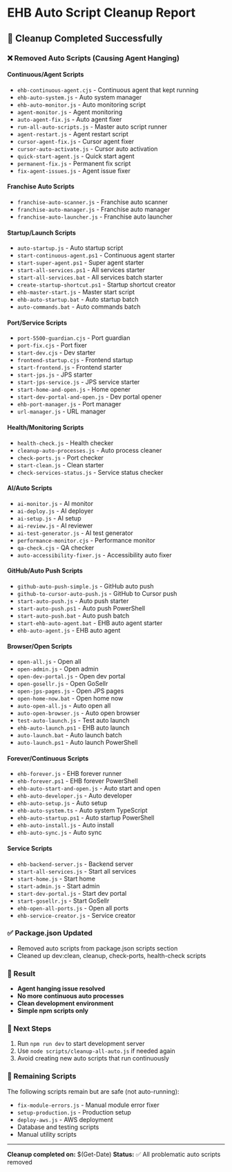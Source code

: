 # EHB Auto Script Cleanup Report

## 🧹 Cleanup Completed Successfully

### ❌ Removed Auto Scripts (Causing Agent Hanging)

#### Continuous/Agent Scripts
- `ehb-continuous-agent.cjs` - Continuous agent that kept running
- `ehb-auto-system.js` - Auto system manager
- `ehb-auto-monitor.js` - Auto monitoring script
- `agent-monitor.js` - Agent monitoring
- `auto-agent-fix.js` - Auto agent fixer
- `run-all-auto-scripts.js` - Master auto script runner
- `agent-restart.js` - Agent restart script
- `cursor-agent-fix.js` - Cursor agent fixer
- `cursor-auto-activate.js` - Cursor auto activation
- `quick-start-agent.js` - Quick start agent
- `permanent-fix.js` - Permanent fix script
- `fix-agent-issues.js` - Agent issue fixer

#### Franchise Auto Scripts
- `franchise-auto-scanner.js` - Franchise auto scanner
- `franchise-auto-manager.js` - Franchise auto manager
- `franchise-auto-launcher.js` - Franchise auto launcher

#### Startup/Launch Scripts
- `auto-startup.js` - Auto startup script
- `start-continuous-agent.ps1` - Continuous agent starter
- `start-super-agent.ps1` - Super agent starter
- `start-all-services.ps1` - All services starter
- `start-all-services.bat` - All services batch starter
- `create-startup-shortcut.ps1` - Startup shortcut creator
- `ehb-master-start.js` - Master start script
- `ehb-auto-startup.bat` - Auto startup batch
- `auto-commands.bat` - Auto commands batch

#### Port/Service Scripts
- `port-5500-guardian.cjs` - Port guardian
- `port-fix.cjs` - Port fixer
- `start-dev.cjs` - Dev starter
- `frontend-startup.cjs` - Frontend startup
- `start-frontend.js` - Frontend starter
- `start-jps.js` - JPS starter
- `start-jps-service.js` - JPS service starter
- `start-home-and-open.js` - Home opener
- `start-dev-portal-and-open.js` - Dev portal opener
- `ehb-port-manager.js` - Port manager
- `url-manager.js` - URL manager

#### Health/Monitoring Scripts
- `health-check.js` - Health checker
- `cleanup-auto-processes.js` - Auto process cleaner
- `check-ports.js` - Port checker
- `start-clean.js` - Clean starter
- `check-services-status.js` - Service status checker

#### AI/Auto Scripts
- `ai-monitor.js` - AI monitor
- `ai-deploy.js` - AI deployer
- `ai-setup.js` - AI setup
- `ai-review.js` - AI reviewer
- `ai-test-generator.js` - AI test generator
- `performance-monitor.cjs` - Performance monitor
- `qa-check.cjs` - QA checker
- `auto-accessibility-fixer.js` - Accessibility auto fixer

#### GitHub/Auto Push Scripts
- `github-auto-push-simple.js` - GitHub auto push
- `github-to-cursor-auto-push.js` - GitHub to Cursor push
- `start-auto-push.js` - Auto push starter
- `start-auto-push.ps1` - Auto push PowerShell
- `start-auto-push.bat` - Auto push batch
- `start-ehb-auto-agent.bat` - EHB auto agent starter
- `ehb-auto-agent.js` - EHB auto agent

#### Browser/Open Scripts
- `open-all.js` - Open all
- `open-admin.js` - Open admin
- `open-dev-portal.js` - Open dev portal
- `open-gosellr.js` - Open GoSellr
- `open-jps-pages.js` - Open JPS pages
- `open-home-now.bat` - Open home now
- `auto-open-all.js` - Auto open all
- `auto-open-browser.js` - Auto open browser
- `test-auto-launch.js` - Test auto launch
- `ehb-auto-launch.ps1` - EHB auto launch
- `auto-launch.bat` - Auto launch batch
- `auto-launch.ps1` - Auto launch PowerShell

#### Forever/Continuous Scripts
- `ehb-forever.js` - EHB forever runner
- `ehb-forever.ps1` - EHB forever PowerShell
- `ehb-auto-start-and-open.js` - Auto start and open
- `ehb-auto-developer.js` - Auto developer
- `ehb-auto-setup.js` - Auto setup
- `ehb-auto-system.ts` - Auto system TypeScript
- `ehb-auto-startup.ps1` - Auto startup PowerShell
- `ehb-auto-install.js` - Auto install
- `ehb-auto-sync.js` - Auto sync

#### Service Scripts
- `ehb-backend-server.js` - Backend server
- `start-all-services.js` - Start all services
- `start-home.js` - Start home
- `start-admin.js` - Start admin
- `start-dev-portal.js` - Start dev portal
- `start-gosellr.js` - Start GoSellr
- `ehb-open-all-ports.js` - Open all ports
- `ehb-service-creator.js` - Service creator

### ✅ Package.json Updated
- Removed auto scripts from package.json scripts section
- Cleaned up dev:clean, cleanup, check-ports, health-check scripts

### 🎯 Result
- **Agent hanging issue resolved**
- **No more continuous auto processes**
- **Clean development environment**
- **Simple npm scripts only**

### 🚀 Next Steps
1. Run `npm run dev` to start development server
2. Use `node scripts/cleanup-all-auto.js` if needed again
3. Avoid creating new auto scripts that run continuously

### 📝 Remaining Scripts
The following scripts remain but are safe (not auto-running):
- `fix-module-errors.js` - Manual module error fixer
- `setup-production.js` - Production setup
- `deploy-aws.js` - AWS deployment
- Database and testing scripts
- Manual utility scripts

---
**Cleanup completed on:** $(Get-Date)
**Status:** ✅ All problematic auto scripts removed 